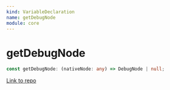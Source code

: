 ```yaml
---
kind: VariableDeclaration
name: getDebugNode
module: core
---
```


# getDebugNode

```ts
const getDebugNode: (nativeNode: any) => DebugNode | null;
```

[Link to repo](https://github.com/timdeschryver/angular/blob/master/packages/core/src/debug/debug_node.ts#L745-L745)
